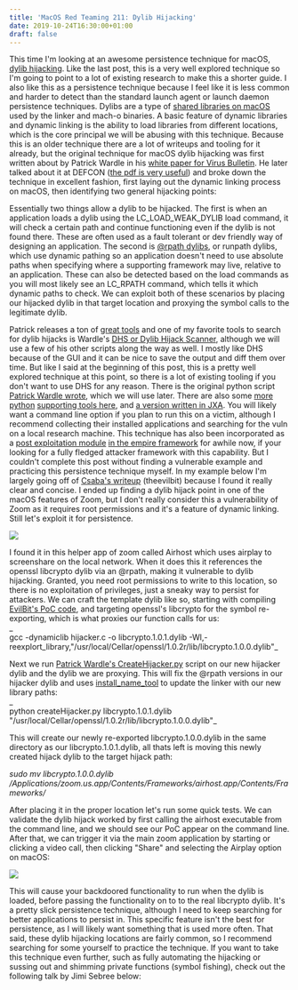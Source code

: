 ```yaml
---
title: 'MacOS Red Teaming 211: Dylib Hijacking'
date: 2019-10-24T16:30:00+01:00
draft: false
---
```


This time I'm looking at an awesome persistence technique for macOS, [dylib hijacking](https://attack.mitre.org/techniques/T1157/). Like the last post, this is a very well explored technique so I'm going to point to a lot of existing research to make this a shorter guide. I also like this as a persistence technique because I feel like it is less common and harder to detect than the standard launch agent or launch daemon persistence techniques. Dylibs are a type of [shared libraries on macOS](https://en.wikipedia.org/wiki/Dynamic_linker#macOS_and_iOS) used by the linker and mach-o binaries. A basic feature of dynamic libraries and dynamic linking is the ability to load libraries from different locations, which is the core principal we will be abusing with this technique. Because this is an older technique there are a lot of writeups and tooling for it already, but the original technique for macOS dylib hijacking was first written about by Patrick Wardle in his [white paper for Virus Bulletin](https://www.virusbulletin.com/uploads/pdf/magazine/2015/vb201503-dylib-hijacking.pdf). He later talked about it at DEFCON ([the pdf is very useful](https://media.defcon.org/DEF%20CON%2023/DEF%20CON%2023%20presentations/DEF%20CON%2023%20-%20Patrick-Wardle-DLL-Hijacking-on-OSX-UPDATED.pdf)) and broke down the technique in excellent fashion, first laying out the dynamic linking process on macOS, then identifying two general hijacking points:  
  

  
Essentially two things allow a dylib to be hijacked. The first is when an application loads a dylib using the LC\_LOAD\_WEAK\_DYLIB load command, it will check a certain path and continue functioning even if the dylib is not found there. These are often used as a fault tolerant or dev friendly way of designing an application. The second is [@rpath dylibs](https://blog.krzyzanowskim.com/2018/12/05/rpath-what/), or runpath dylibs, which use dynamic pathing so an application doesn't need to use absolute paths when specifying where a supporting framework may live, relative to an application. These can also be detected based on the load commands as you will most likely see an LC\_RPATH command, which tells it which dynamic paths to check. We can exploit both of these scenarios by placing our hijacked dylib in that target location and proxying the symbol calls to the legitimate dylib.   
  
Patrick releases a ton of [great tools](https://objective-see.com/products.html) and one of my favorite tools to search for dylib hijacks is Wardle's [DHS or Dylib Hijack Scanner](https://objective-see.com/products/dhs.html), although we will use a few of his other scripts along the way as well. I mostly like DHS because of the GUI and it can be nice to save the output and diff them over time. But like I said at the beginning of this post, this is a pretty well explored technique at this point, so there is a lot of existing tooling if you don't want to use DHS for any reason. There is the original python script [Patrick Wardle wrote](https://github.com/synack/DylibHijack), which we will use later. There are also some [more python](https://github.com/DinoBytes/dylib_hijack_scanner) [supporting tools here](https://github.com/DinoBytes/macos_symbol_resolver), and [a version written in JXA](https://github.com/D00MFist/Dylib-Hijack-Scanner). You will likely want a command line option if you plan to run this on a victim, although I recommend collecting their installed applications and searching for the vuln on a local research machine. This technique has also been incorporated as a [post exploitation module](https://github.com/EmpireProject/Empire/blob/master/lib/modules/python/situational_awareness/host/osx/HijackScanner.py) [in the empire framework](https://github.com/EmpireProject/Empire/blob/master/lib/modules/python/persistence/osx/CreateHijacker.py) for awhile now, if your looking for a fully fledged attacker framework with this capability. But I couldn't complete this post without finding a vulnerable example and practicing this persistence technique myself. In my example below I'm largely going off of [Csaba's writeup](https://theevilbit.github.io/posts/getting_root_with_benign_appstore_apps) (theevilbit) because I found it really clear and concise. I ended up finding a dylib hijack point in one of the macOS features of Zoom, but I don't really consider this a vulnerability of Zoom as it requires root permissions and it's a feature of dynamic linking. Still let's exploit it for persistence.  
  

[![](https://1.bp.blogspot.com/-Hl_FOMbhja4/Xa5kx6LFaKI/AAAAAAAAKsU/0E6TxAJ8MU0SaAnezDX3rYgmxRK_TFc0gCLcBGAsYHQ/s640/dylib_hijack.png)](https://1.bp.blogspot.com/-Hl_FOMbhja4/Xa5kx6LFaKI/AAAAAAAAKsU/0E6TxAJ8MU0SaAnezDX3rYgmxRK_TFc0gCLcBGAsYHQ/s1600/dylib_hijack.png)

  
I found it in this helper app of zoom called Airhost which uses airplay to screenshare on the local network. When it does this it references the openssl libcrypto dylib via an @rpath, making it vulnerable to dylib hijacking. Granted, you need root permissions to write to this location, so there is no exploitation of privileges, just a sneaky way to persist for attackers. We can craft the template dylib like so, starting with compiling [EvilBit's PoC code](https://theevilbit.github.io/posts/getting_root_with_benign_appstore_apps/#utilizing-the-vulnerability), and targeting openssl's libcrypto for the symbol re-exporting, which is what proxies our function calls for us:  
_  
gcc -dynamiclib hijacker.c -o libcrypto.1.0.1.dylib -Wl,-reexplort\_library,"/usr/local/Cellar/openssl/1.0.2r/lib/libcrypto.1.0.0.dylib"_  
  
Next we run [Patrick Wardle's CreateHijacker.py](https://github.com/synack/DylibHijack/blob/master/createHijacker.py) script on our new hijacker dylib and the dylib we are proxying. This will fix the @rpath versions in our hijacker dylib and uses [install\_name\_tool](http://log.zyxar.com/blog/2012/03/10/install-name-on-os-x/) to update the linker with our new library paths:  
_  
python createHijacker.py libcrypto.1.0.1.dylib "/usr/local/Cellar/openssl/1.0.2r/lib/libcrypto.1.0.0.dylib"_  
  
This will create our newly re-exported libcrypto.1.0.0.dylib in the same directory as our libcrypto.1.0.1.dylib, all thats left is moving this newly created hijack dylib to the target hijack path:  
  
_sudo mv libcrypto.1.0.0.dylib /Applications/zoom.us.app/Contents/Frameworks/airhost.app/Contents/Frameworks/_  
  
After placing it in the proper location let's run some quick tests. We can validate the dylib hijack worked by first calling the airhost executable from the command line, and we should see our PoC appear on the command line. After that, we can trigger it via the main zoom application by starting or clicking a video call, then clicking "Share" and selecting the Airplay option on macOS:  
  

[![](https://1.bp.blogspot.com/-UwSXsGmuHo8/Xa5lGAACGrI/AAAAAAAAKsc/eFEqls59HcIRTiMkfI0n5ncrbTZjHq5ZgCLcBGAsYHQ/s640/airplay_trigger.png)](https://1.bp.blogspot.com/-UwSXsGmuHo8/Xa5lGAACGrI/AAAAAAAAKsc/eFEqls59HcIRTiMkfI0n5ncrbTZjHq5ZgCLcBGAsYHQ/s1600/airplay_trigger.png)

  
This will cause your backdoored functionality to run when the dylib is loaded, before passing the functionality on to to the real libcrypto dylib. It's a pretty slick persistence technique, although I need to keep searching for better applications to persist in. This specific feature isn't the best for persistence, as I will likely want something that is used more often. That said, these dylib hijacking locations are fairly common, so I recommend searching for some yourself to practice the technique. If you want to take this technique even further, such as fully automating the hijacking or sussing out and shimming private functions (symbol fishing), check out the following talk by Jimi Sebree below: